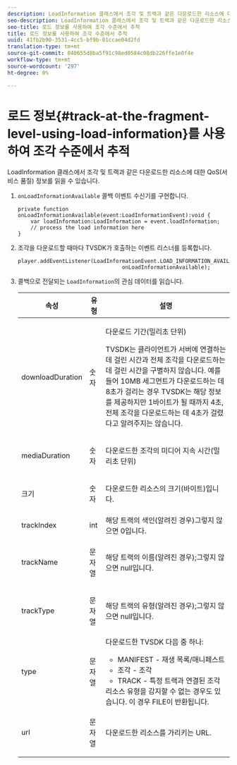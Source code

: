 ```yaml
---
description: LoadInformation 클래스에서 조각 및 트랙과 같은 다운로드한 리소스에 대한 QoS(서비스 품질) 정보를 읽을 수 있습니다.
seo-description: LoadInformation 클래스에서 조각 및 트랙과 같은 다운로드한 리소스에 대한 QoS(서비스 품질) 정보를 읽을 수 있습니다.
seo-title: 로드 정보를 사용하여 조각 수준에서 추적
title: 로드 정보를 사용하여 조각 수준에서 추적
uuid: 41fb2b90-3531-4cc5-bf9b-01ccae04d2fd
translation-type: tm+mt
source-git-commit: 040655d8ba5f91c98ed0584c08db226ffe1e0f4e
workflow-type: tm+mt
source-wordcount: '297'
ht-degree: 0%

---
```



# 로드 정보{#track-at-the-fragment-level-using-load-information}를 사용하여 조각 수준에서 추적

LoadInformation 클래스에서 조각 및 트랙과 같은 다운로드한 리소스에 대한 QoS(서비스 품질) 정보를 읽을 수 있습니다.

1. `onLoadInformationAvailable` 콜백 이벤트 수신기를 구현합니다.

   ```
   private function onLoadInformationAvailable(event:LoadInformationEvent):void { 
       var loadInformation:LoadInformation = event.loadInformation; 
       // process the load information here     
   }
   ```

1. 조각을 다운로드할 때마다 TVSDK가 호출하는 이벤트 리스너를 등록합니다.

   ```
   player.addEventListener(LoadInformationEvent.LOAD_INFORMATION_AVAILABLE,  
                                    onLoadInformationAvailable);
   ```

1. 콜백으로 전달되는 `LoadInformation`의 관심 데이터를 읽습니다.

   <table id="table_75E61A2EB25E435DB631166A7FF64757"> 
   <thead> 
   <tr> 
      <th colname="col01" class="entry"> 속성 </th> 
      <th colname="col1" class="entry"> 유형 </th> 
      <th colname="col2" class="entry"> 설명 </th> 
   </tr> 
   </thead>
   <tbody> 
   <tr> 
      <td colname="col01"> <span class="codeph"> downloadDuration  </span> </td> 
      <td colname="col1"> <p>숫자 </p> </td> 
      <td colname="col2"> <p>다운로드 기간(밀리초 단위) </p> <p>TVSDK는 클라이언트가 서버에 연결하는 데 걸린 시간과 전체 조각을 다운로드하는 데 걸린 시간을 구별하지 않습니다. 예를 들어 10MB 세그먼트가 다운로드하는 데 8초가 걸리는 경우 TVSDK는 해당 정보를 제공하지만 1바이트가 될 때까지 4초, 전체 조각을 다운로드하는 데 4초가 걸렸다고 알려주지는 않습니다. </p> </td> 
   </tr> 
   <tr> 
      <td colname="col01"> <span class="codeph"> mediaDuration  </span> </td> 
      <td colname="col1"> <p>숫자 </p> </td> 
      <td colname="col2"> 다운로드한 조각의 미디어 지속 시간(밀리초 단위) </td> 
   </tr> 
   <tr> 
      <td colname="col01"> <span class="codeph"> 크기  </span> </td> 
      <td colname="col1"> <p>숫자 </p> </td> 
      <td colname="col2"> 다운로드한 리소스의 크기(바이트)입니다. </td> 
   </tr> 
   <tr> 
      <td colname="col01"> <span class="codeph"> trackIndex  </span> </td> 
      <td colname="col1"> <p>int </p> </td> 
      <td colname="col2"> 해당 트랙의 색인(알려진 경우)그렇지 않으면 0입니다. </td> 
   </tr> 
   <tr> 
      <td colname="col01"> <span class="codeph"> trackName  </span> </td> 
      <td colname="col1"> <p>문자열 </p> </td> 
      <td colname="col2"> 해당 트랙의 이름(알려진 경우);그렇지 않으면 null입니다. </td> 
   </tr> 
   <tr> 
      <td colname="col01"> <span class="codeph"> trackType  </span> </td> 
      <td colname="col1"> <p>문자열 </p> </td> 
      <td colname="col2"> 해당 트랙의 유형(알려진 경우);그렇지 않으면 null입니다. </td> 
   </tr> 
   <tr> 
      <td colname="col01"> <span class="codeph"> type  </span> </td> 
      <td colname="col1"> <p>문자열 </p> </td> 
      <td colname="col2"> 다운로드한 TVSDK 다음 중 하나: 
      <ul id="ul_FA02F42D109344F4866073908CA4E835"> 
      <li id="li_0E2D3EBCAB58477FB5EA526C54FACFFB">MANIFEST - 재생 목록/매니페스트 </li> 
      <li id="li_D7894C2F0CB64C909C6398288EA5683A">조각 - 조각 </li> 
      <li id="li_4D4FEDB7704C411B80891B5028B0C20E">TRACK - 특정 트랙과 연결된 조각 </li> 
      </ul> 리소스 유형을 감지할 수 없는 경우도 있습니다. 이 경우 FILE이 반환됩니다. </td> 
   </tr> 
   <tr> 
      <td colname="col01"> <span class="codeph"> url  </span> </td> 
      <td colname="col1"> <p>문자열 </p> </td> 
      <td colname="col2"> 다운로드한 리소스를 가리키는 URL. </td> 
   </tr> 
   </tbody> 
   </table>
